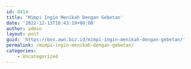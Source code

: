 ```yaml
---
id: 8414
title: 'Mimpi Ingin Menikah Dengan Gebetan'
date: '2022-12-13T16:43:19+00:00'
author: admin
layout: post
guid: 'https://bos.awn.biz.id/mimpi-ingin-menikah-dengan-gebetan/'
permalink: /mimpi-ingin-menikah-dengan-gebetan/
categories:
    - Uncategorized
---
```


